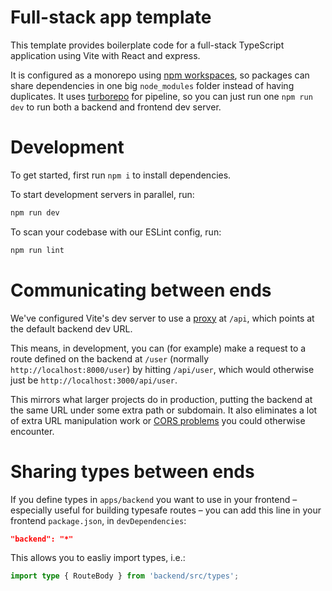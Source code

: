 # Full-stack app template

This template provides boilerplate code for a full-stack TypeScript application using Vite with React and express.

It is configured as a monorepo using [npm workspaces](https://docs.npmjs.com/cli/v7/using-npm/workspaces), so packages can share dependencies in one big `node_modules` folder instead of having duplicates. It uses [turborepo](https://turbo.build/repo) for pipeline, so you can just run one `npm run dev` to run both a backend and frontend dev server.

# Development

To get started, first run `npm i` to install dependencies.

To start development servers in parallel, run:

```sh
npm run dev
```

To scan your codebase with our ESLint config, run:

```sh
npm run lint
```

# Communicating between ends

We've configured Vite's dev server to use a [proxy](https://vitejs.dev/config/server-options.html#server-proxy) at `/api`, which points at the default backend dev URL.

This means, in development, you can (for example) make a request to a route defined on the backend at `/user` (normally `http://localhost:8000/user`) by hitting `/api/user`, which would otherwise just be `http://localhost:3000/api/user`.

This mirrors what larger projects do in production, putting the backend at the same URL under some extra path or subdomain. It also eliminates a lot of extra URL manipulation work or [CORS problems](https://developer.mozilla.org/en-US/docs/Web/HTTP/CORS/Errors) you could otherwise encounter.

# Sharing types between ends

If you define types in `apps/backend` you want to use in your frontend – especially useful for building typesafe routes – you can add this line in your frontend `package.json`, in `devDependencies`:

```json
"backend": "*"
```

This allows you to easliy import types, i.e.:

```ts
import type { RouteBody } from 'backend/src/types';
```
